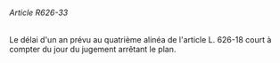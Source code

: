 ###### Article R626-33

Le délai d'un an prévu au quatrième alinéa de l'article L. 626-18 court à compter du jour du jugement arrêtant le plan.

